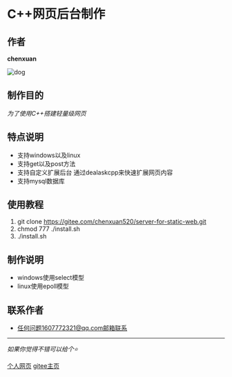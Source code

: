 # C++网页后台制作
## 作者
**chenxuan**

![dog](https://chenxuan520.oschina.io/chenxuanweb/pic/untitled1.png)
## 制作目的
*为了使用C++搭建轻量级网页*
## 特点说明
- 支持windows以及linux
- 支持get以及post方法
- 支持自定义扩展后台 通过dealaskcpp来快速扩展网页内容
- 支持mysql数据库
## 使用教程
1. git clone https://gitee.com/chenxuan520/server-for-static-web.git
2. chmod 777 ./install.sh
3. ./install.sh
## 制作说明
- windows使用select模型
- linux使用epoll模型
## 联系作者
+ 任何问题1607772321@qq.com邮箱联系 
---
*如果你觉得不错可以给个⭐*

[个人网页](http://47.106.146.155) [gitee主页](https://gitee.com/chenxuan520)
